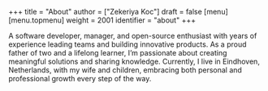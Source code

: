 +++
title = "About"
author = ["Zekeriya Koc"]
draft = false
[menu]
  [menu.topmenu]
    weight = 2001
    identifier = "about"
+++

A software developer, manager, and open-source enthusiast with years of experience leading teams and building innovative products. As a proud father of two and a lifelong learner, I’m passionate about creating meaningful solutions and sharing knowledge. Currently, I live in Eindhoven, Netherlands, with my wife and children, embracing both personal and professional growth every step of the way.
